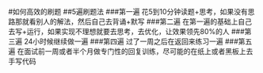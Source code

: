 #如何高效的刷题
##5遍刷题法
###第一遍 花5到10分钟读题+思考，如果没有思路那就看别人的解法，然后自己去背诵+默写
###第二遍 在第一遍的基础上自己去写+运行，如果实现不理想就要去思考，去优化，让效果领先80%的人
###第三遍 24小时候继续做一遍
###第四遍 过了一周之后在返回来练习一遍
###第五遍 在面试前一周或者半个月做专门性的回复训练，尽可能的在纸上或者黑板上去手写代码
